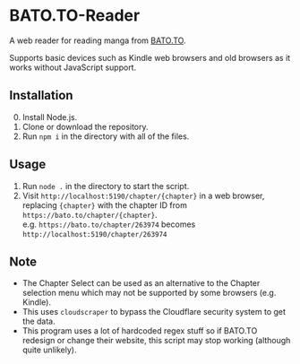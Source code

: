 # BATO.TO-Reader

A web reader for reading manga from [BATO.TO](https://bato.to).

Supports basic devices such as Kindle web browsers and old browsers as it works without JavaScript support.

## Installation

0. Install Node.js.
1. Clone or download the repository.
2. Run `npm i` in the directory with all of the files.

## Usage

1. Run `node .` in the directory to start the script.
2. Visit `http://localhost:5190/chapter/{chapter}` in a web browser, replacing `{chapter}` with the chapter ID from `https://bato.to/chapter/{chapter}`.  
e.g. `https://bato.to/chapter/263974` becomes `http://localhost:5190/chapter/263974`

## Note
* The Chapter Select can be used as an alternative to the Chapter selection menu which may not be supported by some browsers (e.g. Kindle).
* This uses `cloudscraper` to bypass the Cloudflare security system to get the data.
* This program uses a lot of hardcoded regex stuff so if BATO.TO redesign or change their website, this script may stop working (although quite unlikely).
